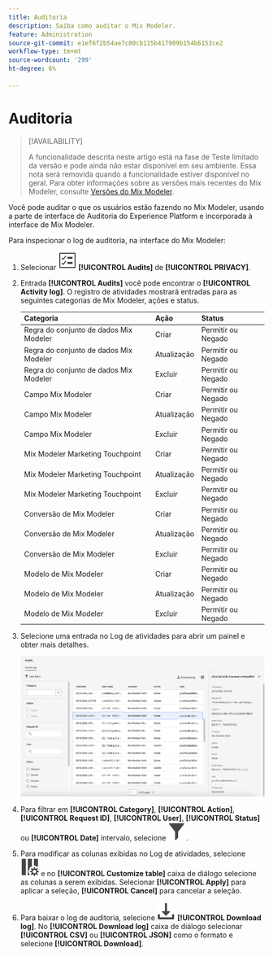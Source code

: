```yaml
---
title: Auditoria
description: Saiba como auditar o Mix Modeler.
feature: Administration
source-git-commit: e1ef6f2b54ae7c80cb115b417909b154b6153ce2
workflow-type: tm+mt
source-wordcount: '299'
ht-degree: 6%

---
```


# Auditoria

>[!AVAILABILITY]
>
>A funcionalidade descrita neste artigo está na fase de Teste limitado da versão e pode ainda não estar disponível em seu ambiente. Essa nota será removida quando a funcionalidade estiver disponível no geral. Para obter informações sobre as versões mais recentes do Mix Modeler, consulte [Versões do Mix Modeler](/help/releases/latest.md).

Você pode auditar o que os usuários estão fazendo no Mix Modeler, usando a parte de interface de Auditoria do Experience Platform e incorporada à interface de Mix Modeler.

Para inspecionar o log de auditoria, na interface do Mix Modeler:

1. Selecionar ![Lista de tarefas](../assets/icons/TaskList.svg) **[!UICONTROL Audits]** de **[!UICONTROL PRIVACY]**.

1. Entrada **[!UICONTROL Audits]** você pode encontrar o **[!UICONTROL Activity log]**. O registro de atividades mostrará entradas para as seguintes categorias de Mix Modeler, ações e status.

   | Categoria | Ação | Status |
   |---|---|---|
   | Regra do conjunto de dados Mix Modeler | Criar | Permitir ou Negado |
   | Regra do conjunto de dados Mix Modeler | Atualização | Permitir ou Negado |
   | Regra do conjunto de dados Mix Modeler | Excluir | Permitir ou Negado |
   | Campo Mix Modeler | Criar | Permitir ou Negado |
   | Campo Mix Modeler | Atualização | Permitir ou Negado |
   | Campo Mix Modeler | Excluir | Permitir ou Negado |
   | Mix Modeler Marketing Touchpoint | Criar | Permitir ou Negado |
   | Mix Modeler Marketing Touchpoint | Atualização | Permitir ou Negado |
   | Mix Modeler Marketing Touchpoint | Excluir | Permitir ou Negado |
   | Conversão de Mix Modeler | Criar | Permitir ou Negado |
   | Conversão de Mix Modeler | Atualização | Permitir ou Negado |
   | Conversão de Mix Modeler | Excluir | Permitir ou Negado |
   | Modelo de Mix Modeler | Criar | Permitir ou Negado |
   | Modelo de Mix Modeler | Atualização | Permitir ou Negado |
   | Modelo de Mix Modeler | Excluir | Permitir ou Negado |

1. Selecione uma entrada no Log de atividades para abrir um painel e obter mais detalhes.

   ![Auditoria de Mix Modeler](../assets/mix-modeler-audit.png)

1. Para filtrar em **[!UICONTROL Category]**, **[!UICONTROL Action]**, **[!UICONTROL Request ID]**, **[!UICONTROL User]**, **[!UICONTROL Status]** ou **[!UICONTROL Date]** intervalo, selecione ![Filtro](../assets/icons/Filter.svg).

1. Para modificar as colunas exibidas no Log de atividades, selecione ![Colunas](../assets/icons/ColumnSetting.svg) e no **[!UICONTROL Customize table]** caixa de diálogo selecione as colunas a serem exibidas. Selecionar **[!UICONTROL Apply]** para aplicar a seleção, **[!UICONTROL Cancel]** para cancelar a seleção.

1. Para baixar o log de auditoria, selecione ![Baixar](../assets/icons/Download.svg) **[!UICONTROL Download log]**. No **[!UICONTROL Download log]** caixa de diálogo selecionar **[!UICONTROL CSV]** ou **[!UICONTROL JSON]** como o formato e selecione **[!UICONTROL Download]**.

